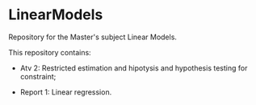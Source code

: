 # LinearModels
Repository for the Master's subject Linear Models.

This repository contains:

* Atv 2: Restricted estimation and hipotysis and hypothesis testing for constraint;

* Report 1: Linear regression.


